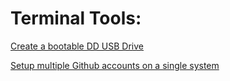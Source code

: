 # Terminal Tools:

[Create a bootable DD USB Drive](bootable_drive.md)

[Setup multiple Github accounts on a single system](github_multi_account.md)
